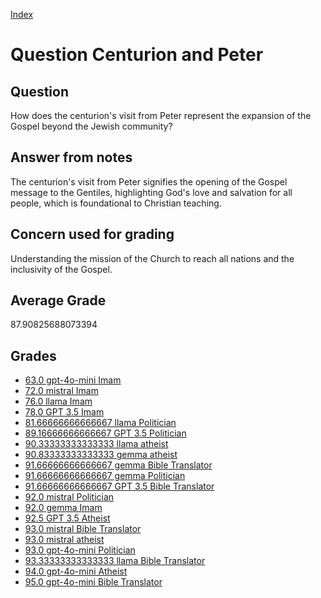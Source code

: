 
[Index](../../index.md)
# Question Centurion and Peter
## Question
How does the centurion's visit from Peter represent the expansion of the Gospel beyond the Jewish community?

## Answer from notes
The centurion's visit from Peter signifies the opening of the Gospel message to the Gentiles, highlighting God's love and salvation for all people, which is foundational to Christian teaching.

## Concern used for grading
Understanding the mission of the Church to reach all nations and the inclusivity of the Gospel.

## Average Grade
87.90825688073394

## Grades
 * [63.0 gpt-4o-mini Imam](../answers/gpt-4o-mini_Imam/Centurion_and_Peter.md)
 * [72.0 mistral Imam](../answers/mistral_Imam/Centurion_and_Peter.md)
 * [76.0 llama Imam](../answers/llama_Imam/Centurion_and_Peter.md)
 * [78.0 GPT 3.5 Imam](../answers/GPT_3.5_Imam/Centurion_and_Peter.md)
 * [81.66666666666667 llama Politician](../answers/llama_Politician/Centurion_and_Peter.md)
 * [89.16666666666667 GPT 3.5 Politician](../answers/GPT_3.5_Politician/Centurion_and_Peter.md)
 * [90.33333333333333 llama atheist](../answers/llama_atheist/Centurion_and_Peter.md)
 * [90.83333333333333 gemma atheist](../answers/gemma_atheist/Centurion_and_Peter.md)
 * [91.66666666666667 gemma Bible Translator](../answers/gemma_Bible_Translator/Centurion_and_Peter.md)
 * [91.66666666666667 gemma Politician](../answers/gemma_Politician/Centurion_and_Peter.md)
 * [91.66666666666667 GPT 3.5 Bible Translator](../answers/GPT_3.5_Bible_Translator/Centurion_and_Peter.md)
 * [92.0 mistral Politician](../answers/mistral_Politician/Centurion_and_Peter.md)
 * [92.0 gemma Imam](../answers/gemma_Imam/Centurion_and_Peter.md)
 * [92.5 GPT 3.5 Atheist](../answers/GPT_3.5_Atheist/Centurion_and_Peter.md)
 * [93.0 mistral Bible Translator](../answers/mistral_Bible_Translator/Centurion_and_Peter.md)
 * [93.0 mistral atheist](../answers/mistral_atheist/Centurion_and_Peter.md)
 * [93.0 gpt-4o-mini Politician](../answers/gpt-4o-mini_Politician/Centurion_and_Peter.md)
 * [93.33333333333333 llama Bible Translator](../answers/llama_Bible_Translator/Centurion_and_Peter.md)
 * [94.0 gpt-4o-mini Atheist](../answers/gpt-4o-mini_Atheist/Centurion_and_Peter.md)
 * [95.0 gpt-4o-mini Bible Translator](../answers/gpt-4o-mini_Bible_Translator/Centurion_and_Peter.md)
